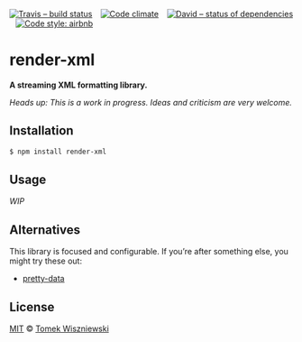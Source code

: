 [![Travis – build status](https://img.shields.io/travis/tomekwi/render-xml.js/master.svg?style=flat-square)](https://travis-ci.org/tomekwi/render-xml.js)
 
[![Code climate](https://img.shields.io/codeclimate/github/tomekwi/render-xml.js.svg?style=flat-square)](https://codeclimate.com/github/tomekwi/render-xml.js)
 
[![David – status of dependencies](https://img.shields.io/david/tomekwi/render-xml.js.svg?style=flat-square)](https://david-dm.org/tomekwi/render-xml.js)
 
[![Code style: airbnb](https://img.shields.io/badge/code%20style-airbnb-blue.svg?style=flat-square)](https://github.com/airbnb/javascript)




render-xml
==========

**A streaming XML formatting library.**

*Heads up: This is a work in progress. Ideas and criticism are very welcome.*




Installation
------------

```sh
$ npm install render-xml
```




Usage
-----

*WIP*




Alternatives
------------

This library is focused and configurable. If you’re after something else, you might try these out:

- [pretty-data](https://npm.im/pretty-data)




License
-------

[MIT][] © [Tomek Wiszniewski][]

[MIT]: ./License.md
[Tomek Wiszniewski]: https://github.com/tomekwi
